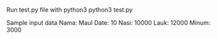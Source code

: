 Run test.py file with python3
python3 test.py

Sample input data
Nama: Maul
Date: 10
Nasi: 10000
Lauk: 12000
Minum: 3000
